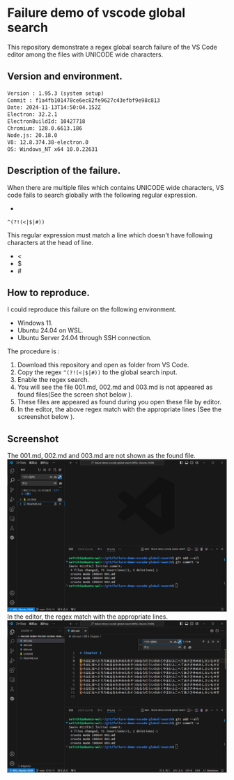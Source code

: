 # Failure demo of vscode global search
This repository demonstrate a regex global search failure of the VS Code editor among the files with UNICODE wide characters. 

## Version and environment. 

```
Version : 1.95.3 (system setup)
Commit : f1a4fb101478ce6ec82fe9627c43efbf9e98c813
Date: 2024-11-13T14:50:04.152Z
Electron: 32.2.1
ElectronBuildId: 10427718
Chromium: 128.0.6613.186
Node.js: 20.18.0
V8: 12.8.374.38-electron.0
OS: Windows_NT x64 10.0.22631
```
## Description of the failure. 
When there are multiple files which contains UNICODE wide characters, VS code fails to search globally with the following regular expression. 

- 
```
^(?!(<|$|#))
```

This regular expression must match a line which doesn't have following characters at the head of line. 
- <
- $
- \#

## How to reproduce. 
I could reproduce this failure on the following environment. 
- Windows 11. 
- Ubuntu 24.04 on WSL.
- Ubuntu Server 24.04 through SSH connection. 

The procedure is :
1. Download this repository and open as folder from VS Code. 
2. Copy the regex ``^(?!(<|$|#))`` to the global search input. 
3. Enable the regex search. 
4. You will see the file 001.md, 002.md and 003.md is not appeared as found files(See the screen shot below ).
5. These files are appeared as found during you open these file by editor. 
6. In the editor, the above regex match with the appropriate lines (See the screenshot below ). 

## Screenshot 
The 001.md, 002.md and 003.md are not shown as the found file.  
![](image/2024-12-11%20(2).png)
In the editor, the regex match with the appropriate lines. 
![](image/2024-12-11%20(1).png)
